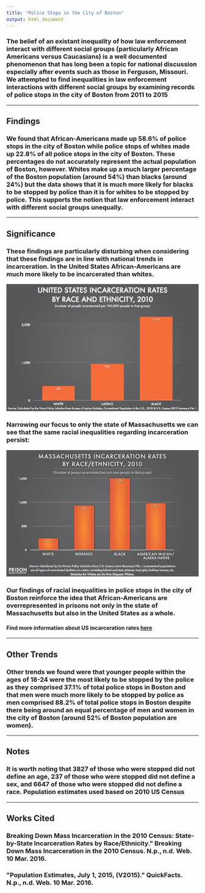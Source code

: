 ```yaml
---
title: "Police Stops in the City of Boston"
output: html_document
---
```




### The belief of an existant inequality of how law enforcement interact with different social groups (particularly African Americans versus Caucasians) is a well documented phenomenon that has long been a topic for national discussion especially after events such as those in Ferguson, Missouri. We attempted to find inequalities in law enforcement interactions with different social groups by examining records of police stops in the city of Boston from 2011 to 2015
***
## **Findings**
### We found that African-Americans made up 58.6% of police stops in the city of Boston while police stops of whites made up 22.8% of all police stops in the city of Boston. These percentages do not accurately represent the actual population of Boston, however. Whites make up a much larger percentage of the Boston population (around 54%) than blacks (around 24%) but the data shows that it is much more likely for blacks to be stopped by police than it is for whites to be stopped by police. This supports the notion that law enforcement interact with different social groups unequally.
***
## **Significance**
### These findings are particularly disturbing when considering that these findings are in line with national trends in incarceration. In the United States African-Americans are much more likely to be incarcerated than whites.
![](img/raceinc.jpg)

### Narrowing our focus to only the state of Massachusetts we can see that the same racial inequalities regarding incarceration persist:
![](img/MA_Rates_2010.jpg)

### Our findings of racial inequalities in police stops in the city of Boston reinforce the idea that African-Americans are overrepresented in prisons not only in the state of Massachusetts but also in the United States as a whole.
#### Find more information about US incarceration rates [here](http://www.prisonpolicy.org/reports/rates.html)
***
## **Other Trends**
### Other trends we found were that younger people within the ages of 18-24 were the most likely to be stopped by the police as they comprised 37.1% of total police stops in Boston and that men were much more likely to be stopped by police as men comprised 88.2% of total police stops in Boston despite there being around an equal percentage of men and women in the city of Boston (around 52% of Boston population are women).
***
## **Notes**
### It is worth noting that 3827 of those who were stopped did not define an age, 237 of those who were stopped did not define a sex, and 6647 of those who were stopped did not define a race. Population estimates used based on 2010 US Census
***
## **Works Cited**
### Breaking Down Mass Incarceration in the 2010 Census: State-by-State Incarceration Rates by Race/Ethnicity." Breaking Down Mass Incarceration in the 2010 Census. N.p., n.d. Web. 10 Mar. 2016.
### "Population Estimates, July 1, 2015, (V2015)." QuickFacts. N.p., n.d. Web. 10 Mar. 2016.
